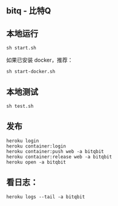 bitq -  比特Q
---

## 本地运行
```
sh start.sh
```
如果已安装 docker，推荐：
```shell
sh start-docker.sh
```

## 本地测试
```
sh test.sh
```

## 发布

```
heroku login
heroku container:login
heroku container:push web -a bitqbit
heroku container:release web -a bitqbit
heroku open -a bitqbit
```

## 看日志：

```shell
heroku logs --tail -a bitqbit
```
